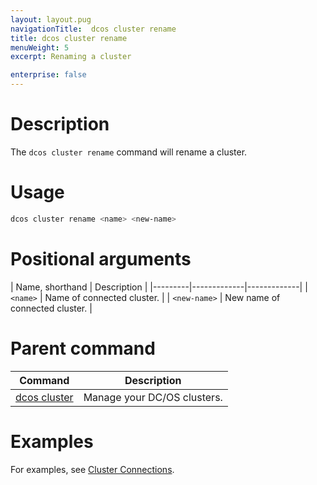 ```yaml
---
layout: layout.pug
navigationTitle:  dcos cluster rename
title: dcos cluster rename
menuWeight: 5
excerpt: Renaming a cluster

enterprise: false
---
```


<!-- The source repo for this topic is https://github.com/dcos/dcos-docs -->


# Description
The `dcos cluster rename` command will rename a cluster.

# Usage

```bash
dcos cluster rename <name> <new-name>
```

# Positional arguments

| Name, shorthand |  Description |
|---------|-------------|-------------|
| `<name>`   |  Name of connected cluster. |
| `<new-name>`   |  New name of connected cluster. |

# Parent command

| Command | Description |
|---------|-------------|
| [dcos cluster](/1.11/cli/command-reference/dcos-cluster/) | Manage your DC/OS clusters. |

# Examples
For examples, see [Cluster Connections](/1.11/administering-clusters/multiple-clusters/cluster-connections/).
